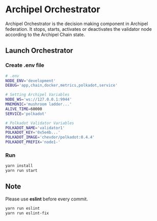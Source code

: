 # Archipel Orchestrator
Archipel Orchestrator is the decision making component in Archipel federation.
It stops, starts, activates or deactivates the validator node according to the Archipel Chain state.

## Launch Orchestrator

### Create .env file
```bash
# .env
NODE_ENV='development'
DEBUG='app,chain,docker,metrics,polkadot,service'

# Setting Archipel Variables
NODE_WS='ws://127.0.0.1:9944'
MNEMONIC='mushroom ladder...'
ALIVE_TIME=60000
SERVICE='polkadot'

# Polkadot Validator Variables
POLKADOT_NAME='validator1'
POLKADOT_KEY='0x5e4b...'
POLKADOT_IMAGE='chevdor/polkadot:0.4.4'
POLKADOT_PREFIX='node1-'
```

### Run
```bash
yarn install
yarn run start
```

## Note 

Please use **eslint** before every commit.

```bash
yarn run eslint
yarn run eslint-fix
```
